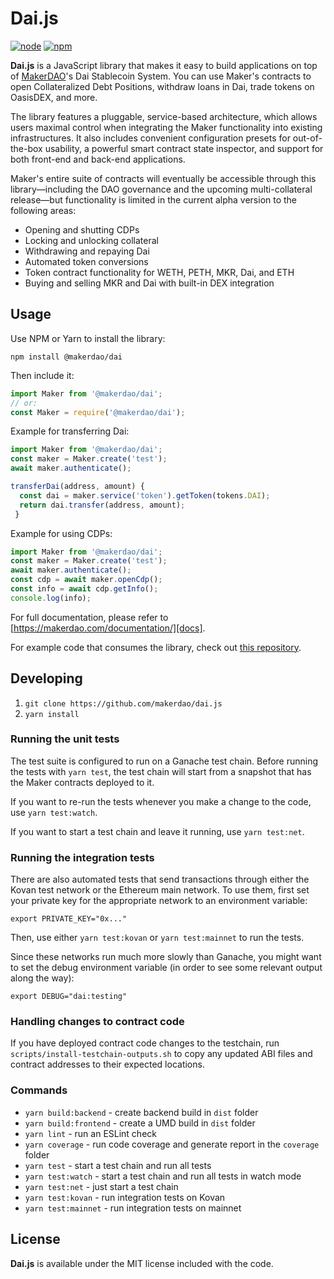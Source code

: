 # Dai.js

[![node][node]][node-url]
[![npm][npm]][npm-url]
<!-- these will work once the repo is public
[![tests][tests]][tests-url]
[![coverage][cover]][cover-url]
-->

**Dai.js** is a JavaScript library that makes it easy to build applications on top of [MakerDAO][makerdao]'s Dai Stablecoin System. You can use Maker's contracts to open Collateralized Debt Positions, withdraw loans in Dai, trade tokens on OasisDEX, and more.

The library features a pluggable, service-based architecture, which allows users maximal control when integrating the Maker functionality into existing infrastructures. It also includes convenient configuration presets for out-of-the-box usability, a powerful smart contract state inspector, and support for both front-end and back-end applications.

Maker's entire suite of contracts will eventually be accessible through this library—including the DAO governance and the upcoming multi-collateral release—but functionality is limited in the current alpha version to the following areas:

* Opening and shutting CDPs
* Locking and unlocking collateral
* Withdrawing and repaying Dai
* Automated token conversions
* Token contract functionality for WETH, PETH, MKR, Dai, and ETH
* Buying and selling MKR and Dai with built-in DEX integration

## Usage

Use NPM or Yarn to install the library:
```
npm install @makerdao/dai
```

Then include it:

```js
import Maker from '@makerdao/dai';
// or:
const Maker = require('@makerdao/dai');
```

Example for transferring Dai:
```js
import Maker from '@makerdao/dai';
const maker = Maker.create('test');
await maker.authenticate();

transferDai(address, amount) {
  const dai = maker.service('token').getToken(tokens.DAI);
  return dai.transfer(address, amount);
 }
```

Example for using CDPs:
```js
import Maker from '@makerdao/dai';
const maker = Maker.create('test');
await maker.authenticate();
const cdp = await maker.openCdp();
const info = await cdp.getInfo();
console.log(info);
```

For full documentation, please refer to [https://makerdao.com/documentation/][docs].

For example code that consumes the library, check out [this repository](https://github.com/makerdao/integration-examples).

## Developing

1. `git clone https://github.com/makerdao/dai.js`
2. `yarn install`

### Running the unit tests

The test suite is configured to run on a Ganache test chain. Before running the tests with `yarn test`, the test chain will start from a snapshot that has the Maker contracts deployed to it.

If you want to re-run the tests whenever you make a change to the code, use `yarn test:watch`.

If you want to start a test chain and leave it running, use `yarn test:net`.

### Running the integration tests

There are also automated tests that send transactions through either the Kovan test network or the Ethereum main network. To use them, first set your private key for the appropriate network to an environment variable:

`export PRIVATE_KEY="0x..."`

Then, use either `yarn test:kovan` or `yarn test:mainnet` to run the tests.

Since these networks run much more slowly than Ganache, you might want to set the debug environment variable (in order to see some relevant output along the way):

`export DEBUG="dai:testing"`

### Handling changes to contract code

If you have deployed contract code changes to the testchain, run `scripts/install-testchain-outputs.sh` to copy any updated ABI files and contract addresses to their expected locations.

### Commands

- `yarn build:backend` - create backend build in `dist` folder
- `yarn build:frontend` - create a UMD build in `dist` folder
- `yarn lint` - run an ESLint check
- `yarn coverage` - run code coverage and generate report in the `coverage` folder
- `yarn test` - start a test chain and run all tests
- `yarn test:watch` - start a test chain and run all tests in watch mode
- `yarn test:net` - just start a test chain
- `yarn test:kovan` - run integration tests on Kovan
- `yarn test:mainnet` - run integration tests on mainnet

## License

**Dai.js** is available under the MIT license included with the code.

[npm]: https://img.shields.io/badge/npm-5.6.0-blue.svg
[npm-url]: https://npmjs.com/

[node]: https://img.shields.io/node/v/latest.svg
[node-url]: https://nodejs.org

[tests]: http://img.shields.io/travis/makerdao/dai.js.svg
[tests-url]: https://travis-ci.org/makerdao/dai.js

[cover]: https://codecov.io/gh/makerdao/dai.js/branch/master/graph/badge.svg
[cover-url]: https://codecov.io/gh/makerdao/dai.js

[makerdao]: https://makerdao.com
[docs]: https://makerdao.com/documentation
